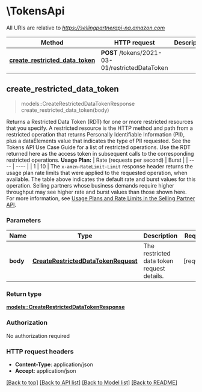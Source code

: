 # \TokensApi

All URIs are relative to *https://sellingpartnerapi-na.amazon.com*

Method | HTTP request | Description
------------- | ------------- | -------------
[**create_restricted_data_token**](TokensApi.md#create_restricted_data_token) | **POST** /tokens/2021-03-01/restrictedDataToken | 



## create_restricted_data_token

> models::CreateRestrictedDataTokenResponse create_restricted_data_token(body)


Returns a Restricted Data Token (RDT) for one or more restricted resources that you specify. A restricted resource is the HTTP method and path from a restricted operation that returns Personally Identifiable Information (PII), plus a dataElements value that indicates the type of PII requested. See the Tokens API Use Case Guide for a list of restricted operations. Use the RDT returned here as the access token in subsequent calls to the corresponding restricted operations.  **Usage Plan:**  | Rate (requests per second) | Burst | | ---- | ---- | | 1 | 10 |  The `x-amzn-RateLimit-Limit` response header returns the usage plan rate limits that were applied to the requested operation, when available. The table above indicates the default rate and burst values for this operation. Selling partners whose business demands require higher throughput may see higher rate and burst values than those shown here. For more information, see [Usage Plans and Rate Limits in the Selling Partner API](https://developer-docs.amazon.com/sp-api/docs/usage-plans-and-rate-limits-in-the-sp-api).

### Parameters


Name | Type | Description  | Required | Notes
------------- | ------------- | ------------- | ------------- | -------------
**body** | [**CreateRestrictedDataTokenRequest**](CreateRestrictedDataTokenRequest.md) | The restricted data token request details. | [required] |

### Return type

[**models::CreateRestrictedDataTokenResponse**](CreateRestrictedDataTokenResponse.md)

### Authorization

No authorization required

### HTTP request headers

- **Content-Type**: application/json
- **Accept**: application/json

[[Back to top]](#) [[Back to API list]](../README.md#documentation-for-api-endpoints) [[Back to Model list]](../README.md#documentation-for-models) [[Back to README]](../README.md)

